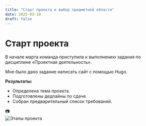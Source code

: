 ```yaml
---
title: "Старт проекта и выбор предметной области"
date: 2025-03-10
draft: false
---
```


# Старт проекта

В начале марта команда приступила к выполнению задания по дисциплине «Проектная деятельность».

Мне было дано задание написать сайт с помощью Hugo.

**Результаты:**
- Определена тема проекта.
- Подготовлены дедлайны по сдаче
- Собран предварительный список требований.

📷  
![Этапы проекта](/images/Снимок.png)

